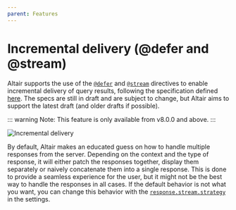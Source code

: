 ```yaml
---
parent: Features
---
```


# Incremental delivery (@defer and @stream)

Altair supports the use of the [`@defer`](https://github.com/graphql/graphql-wg/blob/223447c39e76aedb9b7872170b3fcfd6f870e32c/rfcs/DeferStream.md#defer) and [`@stream`](https://github.com/graphql/graphql-wg/blob/223447c39e76aedb9b7872170b3fcfd6f870e32c/rfcs/DeferStream.md#stream) directives to enable incremental delivery of query results, following the specification defined [here](https://github.com/graphql/graphql-spec/pull/742). The specs are still in draft and are subject to change, but Altair aims to support the latest draft (and older drafts if possible).

::: warning
Note: This feature is only available from v8.0.0 and above.
:::

![Incremental delivery](/assets/img/docs/stream-defer-request.gif)

By default, Altair makes an educated guess on how to handle multiple responses from the server. Depending on the context and the type of response, it will either patch the responses together, display them separately or naively concatenate them into a single response. This is done to provide a seamless experience for the user, but it might not be the best way to handle the responses in all cases. If the default behavior is not what you want, you can change this behavior with the [`response.stream.strategy`](/api/core/types/state/settings.interfaces/interfaces/SettingsState#response-stream-strategy) in the settings.
